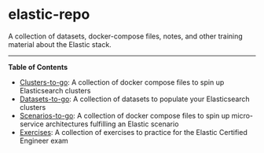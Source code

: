# elastic-repo
A collection of datasets, docker-compose files, notes, and other training material about the Elastic stack.

----

**Table of Contents**
* [Clusters-to-go](https://github.com/glenacota/elastic-repo/tree/master/clusters-to-go): A collection of docker compose files to spin up Elasticsearch clusters
* [Datasets-to-go](https://github.com/glenacota/elastic-repo/tree/master/datasets-to-go): A collection of datasets to populate your Elasticsearch clusters
* [Scenarios-to-go](https://github.com/glenacota/elastic-repo/tree/master/scenarios-to-go): A collection of docker compose files to spin up micro-service architectures fulfilling an Elastic scenario
* [Exercises](https://github.com/glenacota/elastic-training-repo/tree/master/exercises): A collection of exercises to practice for the Elastic Certified Engineer exam
